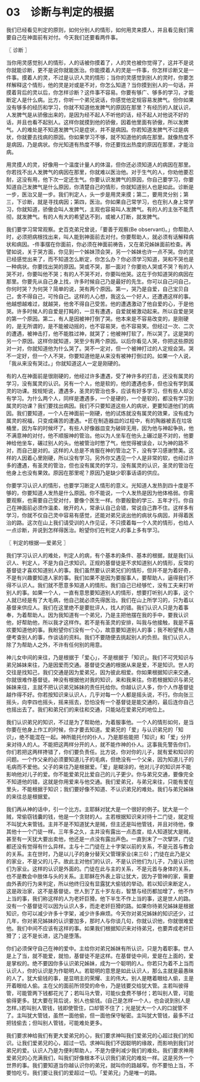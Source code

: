 # 03　诊断与判定的根据


我们已经看见判定的原则，如何分别人的情形，如何用灵来摸人，并且看见我们需要自己在神面前有对付。今天我们还要看两件事。



〖 诊断 〗

当你用灵感觉别人的情形，人的话被你摸着了，人的灵也被你觉得了，这并不是说你就能诊断，更不是说你就能医治。你能摸着人的灵是一件事，你怎样诊断又是一件事。摸着人的灵，不过是认识人灵的情形；当你的灵感觉到别人的灵时，你要怎样解释这个情形，他的灵是对或是不对，你怎么知道？当你摸到别人的一句话，并摸着背后的灵以后，你怎样诊断？这件事不容易。你要有够广、够多的学习，才能断定人是什么病。比方，你听一个弟兄说话，你感觉他定规容易发脾气。但你如果没有够多的经历和学习，你就不知道他发脾气的原因在那里？有经历的人就认识，人发脾气是从骄傲出来的，是因为经不起人不听他的话，经不起人对他说不好的话，并且也看不起别人。这样你就摸到他的骄傲，因着他里面有骄傲，所以发脾气。人的难处是不知道发脾气只是症状，并不是病因。你若知道发脾气不过是病状，你就要去找病的原因。你如果学习不够，就不知道他的病在那里。就像热度不是病因，乃是病状。你光知道有热度不够，你还要找出热度的原因在那里，才能治病。

用灵摸人的灵，好像用一个温度计量人的体温，但你还必须知道人的病因在那里。你若找不出人发脾气的病因在那里，你就难以医治他。对于生气的人，你劝他要忍耐，这没有用，他下次一定还生气。你要认识发脾气的原因，你自己要学习，你要知道自己发脾气是什么原因，你清楚自己的情形，你就知道别人也是如此。诊断是一步，医治又是一步。我们判定人，头一步是用灵来摸；第二，要用灵分别；第三，下诊断，就是寻找病因；第四，医治。你如果自己常学习，也在别人身上常学习，你就知道，骄傲会叫人发脾气，主观也容易叫人发脾气。有的人的主张不能贯彻，就发脾气。有的人有大的希望达不到，或被人打断，就发脾气。

我们要学习常常观察。史百克弟兄曾说，「要善于观察(Be observant)。」你帮助人时，必须把病根找出来，叫人能到神面前去对付。你要帮助人，就必须有话解释病状和病因。-件事摆在你面前，你必须在神面前祷告，又在弟兄姊妹面前检查。再譬如说，关于哭方面，你见到一个姊妹顶会哭，另一个姊妹也许一点不哭。你的灵已经感觉出来了，而不知道怎么断定，你怎么办？你必须学习知道，哭和不哭也是一种病状。你要找出哭的原因。哭或不哭，那一面对？你要劝人哭或不哭？有的人哭不对，你要叫他不哭；有的人不哭不对，你要叫他哭。这在于你知道哭的病因在那里。你要先从自己身上找，许多时候自己乃是最好的先生。你可以自己问自己，你何时哭？为何哭？简单的说，哭有两个原因。第一，哭乃是自爱，自己宝贝自己，舍不得自己，可怜自己。这样的人心想，我这么一个好人，还遭遇这样的事。他越想越难过，就越哭，他舍不得自己受苦。他的遭遇激动了他自爱的心，于是他哭。许多时候人的自爱是打盹的，一旦有遭遇，自爱就被激动起来。所以自爱是哭的第一个原因。第二，有人是因被神打倒了哭。他本来是不容易改变的，是刚硬的，是无所谓的，是不能被动摇的，也不容易哭，也不容易笑。但经过一次、二次的遭遇，被神击打，他不能胜过神，就哭了；他被神打软了，所以哭了。这是哭的另一个原因。这样你就知道，哭至少有两个原因。以后你看见人哭，你把这些原因对一对，你就知道他为什么哭了。哭不一定对，但一个被神打过的人定规会哭。哭不一定好，但一个人不哭，你要知道他是从来没有被神打倒过的。如果一个人说，「我从来没有哭过。」你就知道这人一定是刚硬的。

有的人在神面前是很刚硬的，他经过许多遭遇，受了神许多的打击，还没有属灵的学习，没有属灵的认识。另有一个人，他是软的，他的遭遇也多，但也没有学到属灵的功课。按规矩说，遭遇多，圣灵的管治也多，应该有好多学习，但有些人却没有学习。为什么两个人，同样是遭遇多，一个是硬的，一个是软的，都没有学习到属灵的功课？我们要找出病因。我们不只要知道这些人的病状，更要知道他们的病因。我们要知道，一个人在神面前一刚硬，他的试炼就没有属灵的效果，没有成为属灵的祝福，只变成痛苦的遭遇。匠在制造器皿的过程中，有的陶器被丢在垃圾桶里，因为车的时候坏了。有些人好像器皿变为破碎无用，因为他与神起争执，他不满意神的对付，他不顺服神的管治。他以为人坐车在他头上碾过是不对的，他要神给他坐车，碾过别人的头。他被管治时憋了气，他觉得被误会，以为神的路不对，而自己是对的。这样的人总是不肯服在神的管治之下，没有学习感谢赞美。这样的人因着心里刚硬，所以没有学习。另外你又遇见一个人是非常的软，也经过许多的遭遇，有圣灵的管治，但也没有属灵的学习，没有属灵的认识，圣灵的管治在他身上也没有果效。原因在那里呢？原因乃是缺少职事话语的供应。

你要学习认识人的情形，也要学习断定人情形的意义。光知道人发热到四十度是不够的，你要知道人发热是什么原因。你不能说，一个人发热是因为他体格弱。你需要观察，也需要自己受对付，要像个医生一样。你要殷勤的学三、五年才行。你自己在神面前必须作温柔、敞开的人，常承认自己会错，常说自己靠不住。这样多有学习，你就不仅自己灵中容易有感觉，还能对弟兄说出他的病状与病因，并得着医治的路。这次在山上我们请受训的人作见证，不只摸着每一个人灵的情形，也给人一点诊断，并说到怎样得医治。盼望你们在判定人的事上多有学习。



〖 判定的根据──爱弟兄 〗

我们学习认识人的难处，判定人的病，有个基本的条件、基本的根据，就是我们认识人、判定人，不是为自己求知识。正规的基督徒是不求知道别人的情形，反常的基督徒才喜欢知道别人的事。我们虽然要认识弟兄们的情形，但并不是为着好奇，不是有兴趣要知道人家的事。我们如果不是因为要服事人，要帮助人，逼得我们不得不认识人。我们就不愿意多知道人的情形。我们自己已经够忙，没有工夫来打听别人的事。如果一个人，一直有意思要知道别人的情形，想要打听别人的事，这个人就已经是有了大毛病，他自己就必须先得医治。我们在山上所学习的，只为着以基督来供应人。我们在这里绝不是要批评人，找人的错。我们认识人只是为着事奉，为着帮助人。因为我知道有一个弟兄，乃是主把他摆在我的手中，要我认识他，好帮助他，所以我才这样作。若不是有圣灵的安排，叫我与他接触，我是不喜欢要知道他的事。我盼望你们没有一个心，故意要知道别人的事；我不盼望有人随便考查别人的事，作谈话的资料。我们不要随便去挑起别人的负担。我们认识人，除了为帮助人之外，不许有任何别的用意。

神儿女中间的来往，乃是根据于「爱心」，不是根据于「知识」。我们不可凭知识与弟兄姊妹来往，乃是因爱而交通。基督徒交通的根据从来是爱，不是知识。世人的交往是找知己，我们交通是因为爱弟兄，因为彼此相爱。你如果根据知识来交通，你就很难作基督徒。神没有根据他对我的知识，来和我来往。你若根据知识与弟兄姊妹来往，主就不把认识弟兄姊妹的责任托给你。你越认识人多，你个人作基督徒越作得不好。你若按知识来认识人，几乎对每一个人都是摇头说，不行。你向张三摇头，向李四也摇头，摇来摇去，恐怕没有一个基督徒是能交通的，最后连你自己也摇出去了。我们和弟兄们的来往和交通，只能站在爱弟兄的地位上。

我们认识弟兄的知识，不过是为了帮助他，为着服事他。一个人的情形如何，是当你要在他身上作工的时候，你才要去知道。爱弟兄的「爱」与认识弟兄的「知识」，绝不能混在一起。神所能托付的仆人，乃是那些能把「知识」和「爱」分开来对待人的人。不能把这两样分开的人，就不能作神的仆人。这事我先警告你们，你们若把这两样搀错了，你们要负责任。比方说，你对你的儿子，就有爱和知识的问题。一个作父亲的必须要知道儿子的毛病，但绝没有一个父亲，因为知道儿子的毛病而不爱他。父子的来往乃是根据爱。「爱」是糊涂的，他对儿子的知识并不能影响他对儿子的爱。你不能爱弟兄比爱自己的儿子更少。你与弟兄交通，要像完全不知道他的错，这就是你用爱来与他交通。我们爱弟兄，与弟兄来往，只能有爱在里头，不能根据于知识；我们要好像不知道、不认识弟兄的难处。我们与弟兄姊妹的来往总是根据爱。

我们再从神的话中，引一个比方。主耶稣对犹大是一个很好的例子。犹大是一个贼，常偷窃钱囊的钱，他是一个贪财的人。主若根据知识来对待十二门徒，就定规不叫犹大来管钱。主并不是不知道犹大是贼，但主还是叫他管钱，并且对待他，像其他十一个门徒一样。三年多之久，主并没有露出一点态度，给人知道犹大是贼，甚至有一天犹大要出卖他，他还是一点没有露出声色。一直到末了一次擘饼，门徒都还没有觉得有什么异样。主与十二门徒在上十字架以前的关系，不是元首与教会的关系。主在世时，乃是以儿子的身分替天父管理家业(来三6)；门徒在此乃是父的家业，不是父的儿子。故此主对他们的认识，不是认识他们为儿子，乃是认识他们为家业。这样的认识是外面的。门徒在此与主的关系，不是元首与身体的关系，也不是教会中肢体与头的关系。主耶稣在外表上容让犹大，因为子管神的家，需要由外表的行为来判定，所以他终归没有显露犹大偷钱的举动。若以知识来断定人，这是政治家，这不是基督徒。世人到了五十岁左右，智慧与经历都加增了，他不作上当的事，我们称这样的人为老奸巨猾。他下半生不作上当的事，这是世人的路。没有一个基督徒可以因为认识人多，而走老奸巨猾的路。如果你待弟兄姊妹是根据知识，你可以减少许多十字架，减少许多麻烦。今天你对弟兄姊妹的知识还少，过几年，你对弟兄姊妹的认识要加多，那时人与你谈几句，你就认识他，你就很难爱他。我们中间不应该有这样的事。如果我们根据知识来对待弟兄，也要弄成老奸巨猾了；这不是长进，这乃是堕落。

你们必须保守自己在神的爱中。主给你对弟兄姊妹有所认识，只是为着职事。世人是上了当，就不能爱，就怕，基督徒不是这样。在基督徒中间，爱是在上面的，爱是掌权的。绝不要因你多认识弟兄姊妹，成为一个聪明的人。你若只为着不上当而认识人，你的认识是为作聪明人。若聪明的意思是如此认识人，那么主就是最愚昧的人了。犹大偷钱的事，是显明主的荣耀、主的伟大。别人是瞎着眼给人偷，主是开着眼给人偷。主在父的面前所领受的命令，乃是钱要交给犹大管。主若叫彼得管，可能管两下钱都花光了；若叫马大管，可能伙食费不够付；若叫别人管，可能偷得更多。犹大要在背后说，别人也偷钱。(自己是怎样一个人，也会说到别人是怎样。)若叫别人管钱，钱即使管住，口却管不住了；光是犹大一个人的口就管不了。主叫犹大管钱，虽然一面他偷，但一面他保守秘密。主叫犹大管钱，最多不过把钱偷去；但叫别人管钱，可能难处更多。

我们要求神给我们有更大爱弟兄的心，我们要求神叫我们爱弟兄的心超过我们的知识。让我们爱弟兄的心，超过一切。求神叫我们不因聪明的缘故，而影响到我们对弟兄的爱。认识人乃是为便利帮助人，不是为便利减少我们的难处。我们要求神用爱弟兄的心充满我们，叫我们好像根本不认识我们弟兄的难处一样。这是另外一个世界的事。我们要知道当你越认识你的弟兄，就叫你的路越窄。你不要怕上当，不要怕吃亏。我们要让我们的爱超过一切。「爱弟兄」乃是唯一的路。

